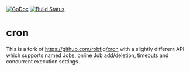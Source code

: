 [![GoDoc](https://godoc.org/github.com/brunotm/cron?status.png)](https://godoc.org/github.com/brunotm/cron)
[![Build Status](https://travis-ci.org/brunotm/cron.svg?branch=master)](https://travis-ci.org/brunotm/cron)

# cron

This is a fork of https://github.com/robfig/cron with a slightly different API
which supports named Jobs, online Job add/deletion, timeouts and concurrent execution settings.
